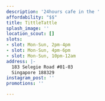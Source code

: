 ```yaml
---
description: '24hours cafe in the '
affordability: "$$"
title: TittleTattle
splash_image: ''
location_scout: []
slots:
- slot: Mon-Sun, 2pm-4pm
- slot: Mon-Sun, 4pm-6pm
- slot: Mon-Sun, 10pm-12am
address: |-
  183 Selegie Road #01-03
  Singapore 188329
instagram_post: ''
promotions: ''

---
```


